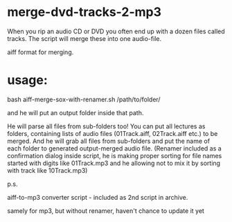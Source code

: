 # merge-dvd-tracks-2-mp3
When you rip an audio CD or DVD you often end up with a dozen files called tracks. The script will merge these into one audio-file.

aiff format for merging.

# usage:

bash aiff-merge-sox-with-renamer.sh /path/to/folder/

and he will put an output folder inside that path.

He will parse all files from sub-folders too! You can put all lectures as folders, containing lists of audio files (01Track.aiff, 02Track.aiff etc.) to be merged. And he will grab all files from sub-folders and put the name of each folder to generated output-merged audio file.
(Renamer included as a confirmation dialog inside script, he is making proper sorting for file names started with digits like 01Track.mp3 and he allowing not to mix it by sorting with track like 10Track.mp3)

p.s.

aiff-to-mp3 converter script - included as 2nd script in archive.

samely for mp3, but without renamer, haven't chance to update it yet
